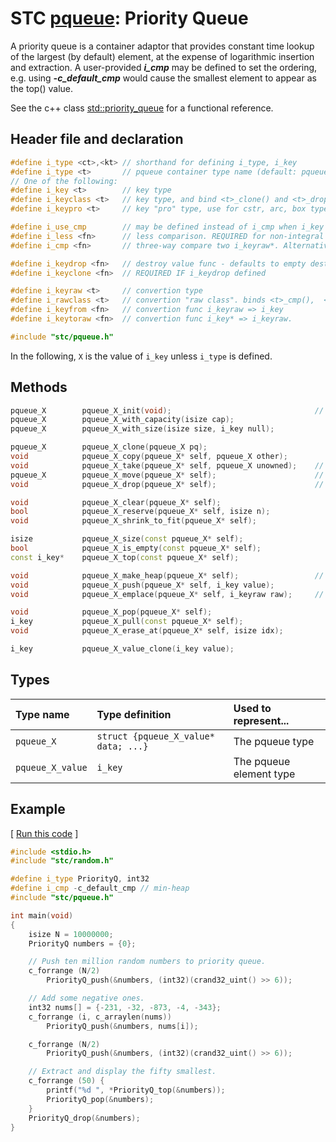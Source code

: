 # STC [pqueue](../include/stc/pqueue.h): Priority Queue

A priority queue is a container adaptor that provides constant time lookup of the largest (by default) element, at the expense of logarithmic insertion and extraction.
A user-provided ***i_cmp*** may be defined to set the ordering, e.g. using ***-c_default_cmp*** would cause the smallest element to appear as the top() value.

See the c++ class [std::priority_queue](https://en.cppreference.com/w/cpp/container/priority_queue) for a functional reference.

## Header file and declaration

```c++
#define i_type <ct>,<kt> // shorthand for defining i_type, i_key
#define i_type <t>       // pqueue container type name (default: pqueue_{i_key})
// One of the following:
#define i_key <t>        // key type
#define i_keyclass <t>   // key type, and bind <t>_clone() and <t>_drop() function names
#define i_keypro <t>     // key "pro" type, use for cstr, arc, box types

#define i_use_cmp        // may be defined instead of i_cmp when i_key is an integral/native-type.
#define i_less <fn>      // less comparison. REQUIRED for non-integral types.
#define i_cmp <fn>       // three-way compare two i_keyraw*. Alternative to i_less.

#define i_keydrop <fn>   // destroy value func - defaults to empty destruct
#define i_keyclone <fn>  // REQUIRED IF i_keydrop defined

#define i_keyraw <t>     // convertion type
#define i_rawclass <t>   // convertion "raw class". binds <t>_cmp(),  <t>_eq(),  <t>_hash()
#define i_keyfrom <fn>   // convertion func i_keyraw => i_key
#define i_keytoraw <fn>  // convertion func i_key* => i_keyraw.

#include "stc/pqueue.h"
```
In the following, `X` is the value of `i_key` unless `i_type` is defined.

## Methods

```c++
pqueue_X        pqueue_X_init(void);                                // create empty pri-queue.
pqueue_X        pqueue_X_with_capacity(isize cap);
pqueue_X        pqueue_X_with_size(isize size, i_key null);

pqueue_X        pqueue_X_clone(pqueue_X pq);
void            pqueue_X_copy(pqueue_X* self, pqueue_X other);
void            pqueue_X_take(pqueue_X* self, pqueue_X unowned);    // take ownership of unowned
pqueue_X        pqueue_X_move(pqueue_X* self);                      // move
void            pqueue_X_drop(pqueue_X* self);                      // destructor

void            pqueue_X_clear(pqueue_X* self);
bool            pqueue_X_reserve(pqueue_X* self, isize n);
void            pqueue_X_shrink_to_fit(pqueue_X* self);

isize           pqueue_X_size(const pqueue_X* self);
bool            pqueue_X_is_empty(const pqueue_X* self);
const i_key*    pqueue_X_top(const pqueue_X* self);

void            pqueue_X_make_heap(pqueue_X* self);                 // heapify the vector.
void            pqueue_X_push(pqueue_X* self, i_key value);
void            pqueue_X_emplace(pqueue_X* self, i_keyraw raw);     // converts from raw

void            pqueue_X_pop(pqueue_X* self);
i_key           pqueue_X_pull(const pqueue_X* self);
void            pqueue_X_erase_at(pqueue_X* self, isize idx);

i_key           pqueue_X_value_clone(i_key value);
```

## Types

| Type name         | Type definition                      | Used to represent...    |
|:------------------|:-------------------------------------|:------------------------|
| `pqueue_X`        | `struct {pqueue_X_value* data; ...}` | The pqueue type          |
| `pqueue_X_value`  | `i_key`                              | The pqueue element type  |

## Example

[ [Run this code](https://godbolt.org/z/cMhWYc9cb) ]
```c++
#include <stdio.h>
#include "stc/random.h"

#define i_type PriorityQ, int32
#define i_cmp -c_default_cmp // min-heap
#include "stc/pqueue.h"

int main(void)
{
    isize N = 10000000;
    PriorityQ numbers = {0};

    // Push ten million random numbers to priority queue.
    c_forrange (N/2)
        PriorityQ_push(&numbers, (int32)(crand32_uint() >> 6));

    // Add some negative ones.
    int32 nums[] = {-231, -32, -873, -4, -343};
    c_forrange (i, c_arraylen(nums))
        PriorityQ_push(&numbers, nums[i]);

    c_forrange (N/2)
        PriorityQ_push(&numbers, (int32)(crand32_uint() >> 6));

    // Extract and display the fifty smallest.
    c_forrange (50) {
        printf("%d ", *PriorityQ_top(&numbers));
        PriorityQ_pop(&numbers);
    }
    PriorityQ_drop(&numbers);
}
```
